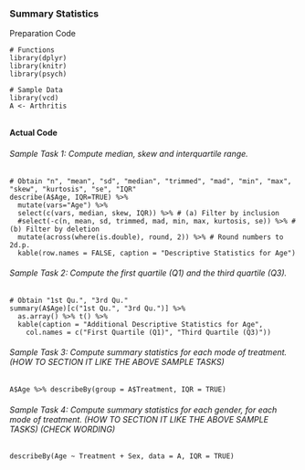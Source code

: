 ### Summary Statistics
Preparation Code
```
# Functions
library(dplyr)
library(knitr)
library(psych)

# Sample Data
library(vcd)
A <- Arthritis
```
</br>**Actual Code**
###### Sample Task 1: Compute median, skew and interquartile range.
```
# Obtain "n", "mean", "sd", "median", "trimmed", "mad", "min", "max", "skew", "kurtosis", "se", "IQR"
describe(A$Age, IQR=TRUE) %>%
  mutate(vars="Age") %>%
  select(c(vars, median, skew, IQR)) %>% # (a) Filter by inclusion
  #select(-c(n, mean, sd, trimmed, mad, min, max, kurtosis, se)) %>% # (b) Filter by deletion
  mutate(across(where(is.double), round, 2)) %>% # Round numbers to 2d.p.
  kable(row.names = FALSE, caption = "Descriptive Statistics for Age")
```
###### Sample Task 2: Compute the first quartile (Q1) and the third quartile (Q3).
```
# Obtain "1st Qu.", "3rd Qu."
summary(A$Age)[c("1st Qu.", "3rd Qu.")] %>%
  as.array() %>% t() %>%
  kable(caption = "Additional Descriptive Statistics for Age",
    col.names = c("First Quartile (Q1)", "Third Quartile (Q3)"))
```
###### Sample Task 3: Compute summary statistics for each mode of treatment. (HOW TO SECTION IT LIKE THE ABOVE SAMPLE TASKS)
```
A$Age %>% describeBy(group = A$Treatment, IQR = TRUE)
```
###### Sample Task 4: Compute summary statistics for each gender, for each mode of treatment. (HOW TO SECTION IT LIKE THE ABOVE SAMPLE TASKS) (CHECK WORDING)
```
describeBy(Age ~ Treatment + Sex, data = A, IQR = TRUE)
```

